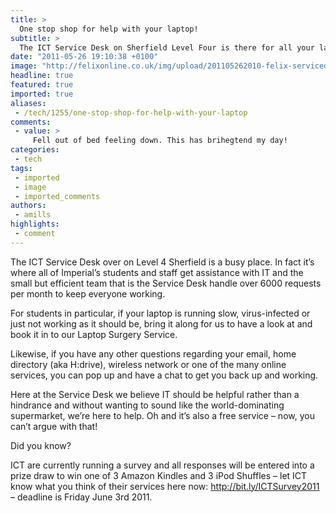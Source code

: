 ```yaml
---
title: >
  One stop shop for help with your laptop!
subtitle: >
  The ICT Service Desk on Sherfield Level Four is there for all your laptop needs
date: "2011-05-26 19:10:38 +0100"
image: "http://felixonline.co.uk/img/upload/201105262010-felix-servicedesk.jpg"
headline: true
featured: true
imported: true
aliases:
 - /tech/1255/one-stop-shop-for-help-with-your-laptop
comments:
 - value: >
     Fell out of bed feeling down. This has brihegtend my day!
categories:
 - tech
tags:
 - imported
 - image
 - imported_comments
authors:
 - amills
highlights:
 - comment
---
```


The ICT Service Desk over on Level 4 Sherfield is a busy place. In fact it’s where all of Imperial’s students and staff get assistance with IT and the small but efficient team that is the Service Desk handle over 6000 requests per month to keep everyone working.

For students in particular, if your laptop is running slow, virus-infected or just not working as it should be, bring it along for us to have a look at and book it in to our Laptop Surgery Service.

Likewise, if you have any other questions regarding your email, home directory (aka H:drive), wireless network or one of the many online services, you can pop up and have a chat to get you back up and working.

Here at the Service Desk we believe IT should be helpful rather than a hindrance and without wanting to sound like the world-dominating supermarket, we’re here to help. Oh and it’s also a free service – now, you can’t argue with that!

Did you know?

ICT are currently running a survey and all responses will be entered into a prize draw to win one of 3 Amazon Kindles and 3 iPod Shuffles – let ICT know what you think of their services here now: <http://bit.ly/ICTSurvey2011> – deadline is Friday June 3rd 2011.
